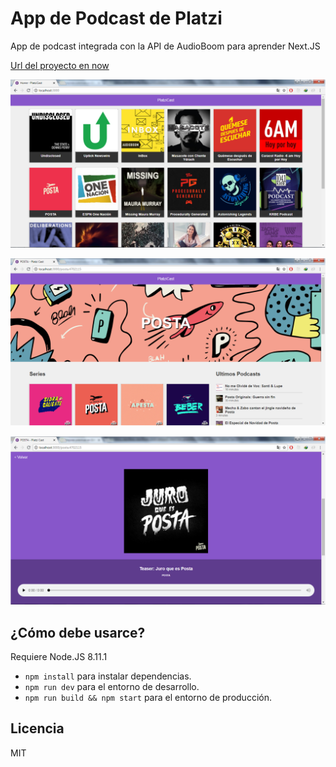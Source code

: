 # App de Podcast de Platzi

App de podcast integrada con la API de AudioBoom para aprender Next.JS

[Url del proyecto en now](https://podcast-sllzhxnxng.now.sh/)

![Captura de la App](./.readme-static/pod_1.png)

![Captura de la App](./.readme-static/pod_2.png)

![Captura de la App](./.readme-static/pod_3.png)

## ¿Cómo debe usarce?

Requiere Node.JS 8.11.1

* `npm install` para instalar dependencias.
* `npm run dev` para el entorno de desarrollo.
* `npm run build && npm start` para el entorno de producción.

## Licencia

MIT